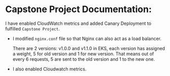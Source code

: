 # Capstone Project Documentation:

I have enabled CloudWatch metrics and added Canary Deployment to fulfilled `Capstone Project`. 

- I modified `nginx.conf` file so that Nginx can also act as a load balancer.

    There are 2 versions: v1.0.0 and v1.1.0 in EKS, each version has assigned a weight, 5 for old version and 1 for new version.
    That means out of every 6 requests, 5 are sent to the old version and 1 to the new one. 

- I also enabled Cloudwatch metrics.  

